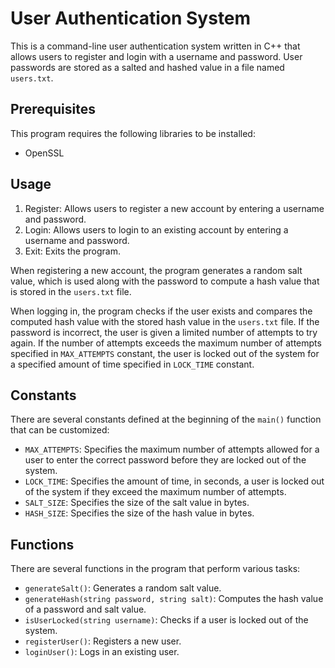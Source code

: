 # User Authentication System

This is a command-line user authentication system written in C++ that allows users to register and login with a username and password. User passwords are stored as a salted and hashed value in a file named `users.txt`. 

## Prerequisites

This program requires the following libraries to be installed:

- OpenSSL

## Usage

1. Register: Allows users to register a new account by entering a username and password.
2. Login: Allows users to login to an existing account by entering a username and password.
3. Exit: Exits the program.

When registering a new account, the program generates a random salt value, which is used along with the password to compute a hash value that is stored in the `users.txt` file.

When logging in, the program checks if the user exists and compares the computed hash value with the stored hash value in the `users.txt` file. If the password is incorrect, the user is given a limited number of attempts to try again. If the number of attempts exceeds the maximum number of attempts specified in `MAX_ATTEMPTS` constant, the user is locked out of the system for a specified amount of time specified in `LOCK_TIME` constant.

## Constants

There are several constants defined at the beginning of the `main()` function that can be customized:

- `MAX_ATTEMPTS`: Specifies the maximum number of attempts allowed for a user to enter the correct password before they are locked out of the system.
- `LOCK_TIME`: Specifies the amount of time, in seconds, a user is locked out of the system if they exceed the maximum number of attempts.
- `SALT_SIZE`: Specifies the size of the salt value in bytes.
- `HASH_SIZE`: Specifies the size of the hash value in bytes.

## Functions

There are several functions in the program that perform various tasks:

- `generateSalt()`: Generates a random salt value.
- `generateHash(string password, string salt)`: Computes the hash value of a password and salt value.
- `isUserLocked(string username)`: Checks if a user is locked out of the system.
- `registerUser()`: Registers a new user.
- `loginUser()`: Logs in an existing user.

